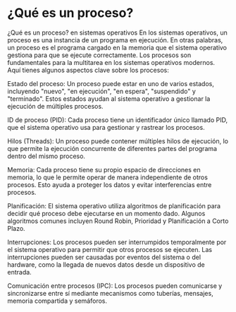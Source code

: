  # ¿Qué es un proceso?
 ¿Qué es un proceso? en sistemas operativos
En los sistemas operativos, un proceso es una instancia de un programa en ejecución. En otras palabras, un proceso es el programa cargado en la memoria que el sistema operativo gestiona para que se ejecute correctamente. Los procesos son fundamentales para la multitarea en los sistemas operativos modernos. Aquí tienes algunos aspectos clave sobre los procesos:

Estado del proceso: Un proceso puede estar en uno de varios estados, incluyendo "nuevo", "en ejecución", "en espera", "suspendido" y "terminado". Estos estados ayudan al sistema operativo a gestionar la ejecución de múltiples procesos.

ID de proceso (PID): Cada proceso tiene un identificador único llamado PID, que el sistema operativo usa para gestionar y rastrear los procesos.

Hilos (Threads): Un proceso puede contener múltiples hilos de ejecución, lo que permite la ejecución concurrente de diferentes partes del programa dentro del mismo proceso.

Memoria: Cada proceso tiene su propio espacio de direcciones en memoria, lo que le permite operar de manera independiente de otros procesos. Esto ayuda a proteger los datos y evitar interferencias entre procesos.

Planificación: El sistema operativo utiliza algoritmos de planificación para decidir qué proceso debe ejecutarse en un momento dado. Algunos algoritmos comunes incluyen Round Robin, Prioridad y Planificación a Corto Plazo.

Interrupciones: Los procesos pueden ser interrumpidos temporalmente por el sistema operativo para permitir que otros procesos se ejecuten. Las interrupciones pueden ser causadas por eventos del sistema o del hardware, como la llegada de nuevos datos desde un dispositivo de entrada.

Comunicación entre procesos (IPC): Los procesos pueden comunicarse y sincronizarse entre sí mediante mecanismos como tuberías, mensajes, memoria compartida y semáforos.